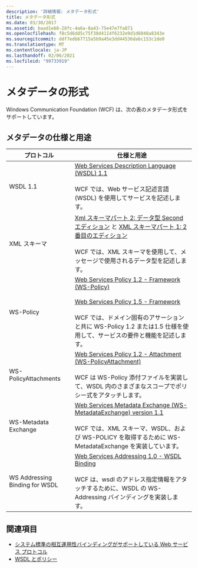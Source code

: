 ```yaml
---
description: '詳細情報: メタデータ形式'
title: メタデータ形式
ms.date: 03/30/2017
ms.assetid: baad1e68-28fc-4a6a-8a43-75e47e7fa871
ms.openlocfilehash: f8c5d6dd5c75f38d4114f6232e9d1d6048a8343e
ms.sourcegitcommit: ddf7edb67715a5b9a45e3dd44536dabc153c1de0
ms.translationtype: MT
ms.contentlocale: ja-JP
ms.lasthandoff: 02/06/2021
ms.locfileid: "99733919"
---
```

# <a name="metadata-formats"></a>メタデータの形式

Windows Communication Foundation (WCF) は、次の表のメタデータ形式をサポートしています。  
  
## <a name="metadata-specifications-and-usage"></a>メタデータの仕様と用途  
  
|プロトコル|仕様と用途|  
|--------------|-----------------------------|  
|WSDL 1.1|[Web Services Description Language (WSDL) 1.1](https://www.w3.org/TR/wsdl/)<br /><br /> WCF では、Web サービス記述言語 (WSDL) を使用してサービスを記述します。|  
|XML スキーマ|[Xml スキーマパート 2: データ型 Second エディション](https://www.w3.org/TR/2004/REC-xmlschema-2-20041028/) と [XML スキーマパート 1: 2 番目のエディション](https://www.w3.org/TR/2004/REC-xmlschema-1-20041028/)<br /><br /> WCF では、XML スキーマを使用して、メッセージで使用されるデータ型を記述します。|  
|WS-Policy|[Web Services Policy 1.2 - Framework (WS-Policy)](https://www.w3.org/Submission/WS-Policy/)<br /><br /> [Web Services Policy 1.5 - Framework](https://www.w3.org/TR/ws-policy/)<br /><br /> WCF では、ドメイン固有のアサーションと共に WS-Policy 1.2 または1.5 仕様を使用して、サービスの要件と機能を記述します。|  
|WS-PolicyAttachments|[Web Services Policy 1.2 - Attachment (WS-PolicyAttachment)](https://www.w3.org/Submission/WS-PolicyAttachment/)<br /><br /> WCF は WS-Policy 添付ファイルを実装して、WSDL 内のさまざまなスコープでポリシー式をアタッチします。|  
|WS-Metadata Exchange|[Web Services Metadata Exchange (WS-MetadataExchange) version 1.1](http://specs.xmlsoap.org/ws/2004/09/mex/WS-MetadataExchange.pdf)<br /><br /> WCF では、XML スキーマ、WSDL、および WS-POLICY を取得するために WS-MetadataExchange を実装しています。|  
|WS Addressing Binding for WSDL|[Web Services Addressing 1.0 - WSDL Binding](https://www.w3.org/TR/ws-addr-wsdl/)<br /><br /> WCF は、wsdl のアドレス指定情報をアタッチするために、WSDL の WS-Addressing バインディングを実装します。|  
  
## <a name="see-also"></a>関連項目

- [システム標準の相互運用性バインディングがサポートしている Web サービス プロトコル](web-services-protocols-supported-by-system-provided-interoperability-bindings.md)
- [WSDL とポリシー](wsdl-and-policy.md)
